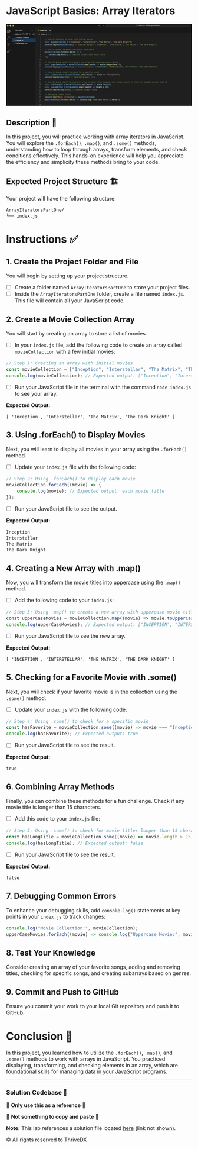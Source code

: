 
# JavaScript Basics: Array Iterators
![Screenshot of the finished webpage](assets/images/complete.png)

## Description 📄
In this project, you will practice working with array iterators in JavaScript. You will explore the `.forEach()`, `.map()`, and `.some()` methods, understanding how to loop through arrays, transform elements, and check conditions effectively. This hands-on experience will help you appreciate the efficiency and simplicity these methods bring to your code.

## Expected Project Structure 🏗️
Your project will have the following structure:
```
ArrayIteratorsPartOne/
└── index.js
```

# Instructions ✅

## 1. **Create the Project Folder and File**
You will begin by setting up your project structure.

- [ ] Create a folder named `ArrayIteratorsPartOne` to store your project files.
- [ ] Inside the `ArrayIteratorsPartOne` folder, create a file named `index.js`. This file will contain all your JavaScript code.

## 2. **Create a Movie Collection Array**
You will start by creating an array to store a list of movies.

- [ ] In your `index.js` file, add the following code to create an array called `movieCollection` with a few initial movies:

```javascript
// Step 1: Creating an array with initial movies
const movieCollection = ["Inception", "Interstellar", "The Matrix", "The Dark Knight"];
console.log(movieCollection); // Expected output: ["Inception", "Interstellar", "The Matrix", "The Dark Knight"]
```

- [ ] Run your JavaScript file in the terminal with the command `node index.js` to see your array.

**Expected Output:**
```
[ 'Inception', 'Interstellar', 'The Matrix', 'The Dark Knight' ]
```

## 3. **Using .forEach() to Display Movies**
Next, you will learn to display all movies in your array using the `.forEach()` method.

- [ ] Update your `index.js` file with the following code:

```javascript
// Step 2: Using .forEach() to display each movie
movieCollection.forEach((movie) => {
    console.log(movie); // Expected output: each movie title
});
```

- [ ] Run your JavaScript file to see the output.

**Expected Output:**
```
Inception
Interstellar
The Matrix
The Dark Knight
```

## 4. **Creating a New Array with .map()**
Now, you will transform the movie titles into uppercase using the `.map()` method.

- [ ] Add the following code to your `index.js`:

```javascript
// Step 3: Using .map() to create a new array with uppercase movie titles
const upperCaseMovies = movieCollection.map((movie) => movie.toUpperCase());
console.log(upperCaseMovies); // Expected output: ["INCEPTION", "INTERSTELLAR", "THE MATRIX", "THE DARK KNIGHT"]
```

- [ ] Run your JavaScript file to see the new array.

**Expected Output:**
```
[ 'INCEPTION', 'INTERSTELLAR', 'THE MATRIX', 'THE DARK KNIGHT' ]
```

## 5. **Checking for a Favorite Movie with .some()**
Next, you will check if your favorite movie is in the collection using the `.some()` method.

- [ ] Update your `index.js` with the following code:

```javascript
// Step 4: Using .some() to check for a specific movie
const hasFavorite = movieCollection.some((movie) => movie === "Inception");
console.log(hasFavorite); // Expected output: true
```

- [ ] Run your JavaScript file to see the result.

**Expected Output:**
```
true
```

## 6. **Combining Array Methods**
Finally, you can combine these methods for a fun challenge. Check if any movie title is longer than 15 characters.

- [ ] Add this code to your `index.js` file:

```javascript
// Step 5: Using .some() to check for movie titles longer than 15 characters
const hasLongTitle = movieCollection.some((movie) => movie.length > 15);
console.log(hasLongTitle); // Expected output: false
```

- [ ] Run your JavaScript file to see the result.

**Expected Output:**
```
false
```

## 7. **Debugging Common Errors**
To enhance your debugging skills, add `console.log()` statements at key points in your `index.js` to track changes:

```javascript
console.log("Movie Collection:", movieCollection);
upperCaseMovies.forEach((movie) => console.log("Uppercase Movie:", movie));
```

## 8. **Test Your Knowledge**
Consider creating an array of your favorite songs, adding and removing titles, checking for specific songs, and creating subarrays based on genres.

## 9. **Commit and Push to GitHub**
Ensure you commit your work to your local Git repository and push it to GitHub.

# Conclusion 📄
In this project, you learned how to utilize the `.forEach()`, `.map()`, and `.some()` methods to work with arrays in JavaScript. You practiced displaying, transforming, and checking elements in an array, which are foundational skills for managing data in your JavaScript programs.

---

### Solution Codebase 👀
🛑 **Only use this as a reference** 🛑

💾 **Not something to copy and paste** 💾

**Note:** This lab references a solution file located [here](https://github.com/HackerUSA-CE/aisd-jse-04-array-adventures/tree/solution) (link not shown).



© All rights reserved to ThriveDX